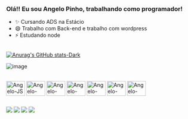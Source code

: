 ### Olá!! Eu sou Angelo Pinho, trabalhando como programador!

- ✨ Cursando ADS na Estácio
- 😄 Trabalho com Back-end e trabalho com wordpress
- ⚡ Estudando node 


##

[![Anurag's GitHub stats-Dark](https://github-readme-stats.vercel.app/api?username=AngeloPV&show_icons=true&theme=radical)](https://github.com/anuraghazra/github-readme-stats#gh-dark-mode-only) 

![image](https://github-readme-stats.vercel.app/api/top-langs/?username=AngeloPV&layout=compact&hide_border=true&theme=radical&size_weight=0.5&count_weight=0.5)



<div style="display: inline_block"><br>
    <img align="center" alt="Angelo-JS" src="https://cdn.jsdelivr.net/gh/devicons/devicon/icons/javascript/javascript-original.svg" height="40" width="50">
    <img align="center" alt="Angelo-HTML" src="https://cdn.jsdelivr.net/gh/devicons/devicon/icons/html5/html5-original.svg"  height="40" width="50"> 
    <img align="center" alt="Angelo-CSS" src="https://cdn.jsdelivr.net/gh/devicons/devicon/icons/css3/css3-original.svg" height="40" width="50">
    <img align="center" alt="Angelo-PHP" src="https://cdn.jsdelivr.net/gh/devicons/devicon/icons/php/php-original.svg" height="40" width="50">
    <img align="center" alt="Angelo-PYTHON" src="https://cdn.jsdelivr.net/gh/devicons/devicon/icons/python/python-original.svg" height="40" width="50">
    <img align="center" alt="Angelo-NODE" src="https://cdn.jsdelivr.net/gh/devicons/devicon/icons/nodejs/nodejs-original.svg" height="40" width="50">
    <img align="center" alt="Angelo-WP" src="https://cdn.jsdelivr.net/gh/devicons/devicon/icons/wordpress/wordpress-plain.svg" height="40" width="50">

##

<div>
    <a href="https://www.instagram.com/angelo_pinho19" target="_blank"><img src="https://img.shields.io/badge/Instagram-E4405F?style=for-the-badge&logo=instagram&logoColor=white"></a>
    <a href="mailto:angelopinhopro@gmail.com" target="_blank"><img src="https://img.shields.io/badge/Gmail-D14836?style=for-the-badge&logo=gmail&logoColor=white"></a>
    <a href="https://www.linkedin.com/in/angelo-pinho-0681972a8/" target="_blank"><img src="https://img.shields.io/badge/LinkedIn-0077B5?style=for-the-badge&logo=linkedin&logoColor=white"></a>
    <a href="https://discord.com/channels/@angelopro0813" target="_blank"><img src="https://img.shields.io/badge/Discord-7289DA?style=for-the-badge&logo=discord&logoColor=white"></a>
<div>
